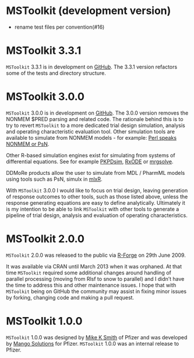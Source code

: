 # MSToolkit (development version)
* rename test files per convention(#16)
# MSToolkit 3.3.1

`MSToolkit` 3.3.1 is in development on [GitHub](https://github.com/MikeKSmith/MSToolkit). The 3.3.1 version refactors some of the tests and directory structure.

# MSToolkit 3.0.0

`MSToolkit` 3.0.0 is in development on [GitHub](https://github.com/MikeKSmith/MSToolkit). The 3.0.0 version removes the NONMEM $PRED parsing and related code. The rationale behind this is to try to revert `MSToolkit` to a more dedicated trial design simulation, analysis and operating characteristic evaluation tool. Other simulation tools are available to simulate from NONMEM models - for example: [Perl speaks NONMEM or PsN](https://github.com/UUPharmacometrics/PsN).

Other R-based simulation engines exist for simulating from systems of differential equations. See for example [PKPDsim](https://github.com/ronkeizer/PKPDsim), [RxODE](https://github.com/hallowkm/RxODE) or [mrgsolve](https://github.com/metrumresearchgroup/mrgsolve).

DDMoRe products allow the user to simulate from MDL / PharmML models using tools such as PsN, simulx in [mlxR](https://github.com/MarcLavielle/mlxR).

With `MSToolkit` 3.0.0 I would like to focus on trial design, leaving generation of response outcomes to other tools, such as those listed above, unless the response generating equations are easy to define analytically. Ultimately it is my intention to be able to link `MSToolkit` with other tools to generate a pipeline of trial design, analysis and evaluation of operating characteristics.

# MSToolkit 2.0.0

`MSToolkit` 2.0.0 was released to the public via [R-Forge](https://r-forge.r-project.org/projects/mstoolkit/) on 29th June 2009.

It was available via CRAN until March 2013 when it was orphaned. At that time `MSToolkit` required some additional changes around handling of parallel processing (moving from Rlsf to snow to parallel) and I didn’t have the time to address this and other maintenance issues. I hope that with `MSToolkit` being on GitHub the community may assist in fixing minor issues by forking, changing code and making a pull request.

# MSToolkit 1.0.0

`MSToolkit` 1.0.0 was designed by [Mike K Smith](https://www.linkedin.com/in/mikeksmith/) of Pfizer and was developed by [Mango Solutions](https://www.mango-solutions.com/) for Pfizer. `MSToolkit` 1.0.0 was an internal release to Pfizer.
